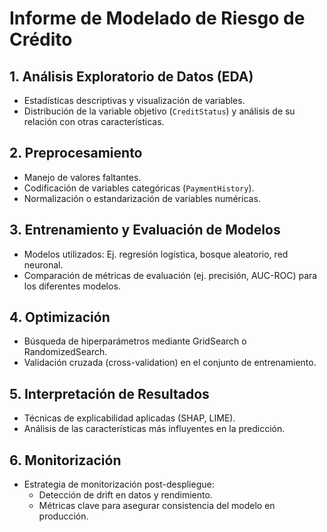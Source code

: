 # Informe de Modelado de Riesgo de Crédito

## 1. Análisis Exploratorio de Datos (EDA)
   - Estadísticas descriptivas y visualización de variables.
   - Distribución de la variable objetivo (`CreditStatus`) y análisis de su relación con otras características.

## 2. Preprocesamiento
   - Manejo de valores faltantes.
   - Codificación de variables categóricas (`PaymentHistory`).
   - Normalización o estandarización de variables numéricas.

## 3. Entrenamiento y Evaluación de Modelos
   - Modelos utilizados: Ej. regresión logística, bosque aleatorio, red neuronal.
   - Comparación de métricas de evaluación (ej. precisión, AUC-ROC) para los diferentes modelos.

## 4. Optimización
   - Búsqueda de hiperparámetros mediante GridSearch o RandomizedSearch.
   - Validación cruzada (cross-validation) en el conjunto de entrenamiento.

## 5. Interpretación de Resultados
   - Técnicas de explicabilidad aplicadas (SHAP, LIME).
   - Análisis de las características más influyentes en la predicción.

## 6. Monitorización
   - Estrategia de monitorización post-despliegue:
     - Detección de drift en datos y rendimiento.
     - Métricas clave para asegurar consistencia del modelo en producción.
